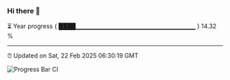 ### Hi there 👋

⏳ Year progress { ████▁▁▁▁▁▁▁▁▁▁▁▁▁▁▁▁▁▁▁▁▁▁▁▁▁▁ } 14.32 %

---

⏰ Updated on Sat, 22 Feb 2025 06:30:19 GMT

![Progress Bar CI](https://github.com/ZhaoGui/ZhaoGui/workflows/Progress%20Bar%20CI/badge.svg)
